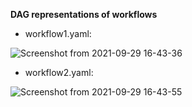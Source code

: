 **DAG representations of workflows**
* workflow1.yaml:


![Screenshot from 2021-09-29 16-43-36](https://user-images.githubusercontent.com/57920951/135280778-f803206c-4aeb-46cc-b122-8af92d916a5d.png)



* workflow2.yaml:


![Screenshot from 2021-09-29 16-43-55](https://user-images.githubusercontent.com/57920951/135280792-8ccc903d-da5e-4e54-880a-a0701764d8f0.png)
